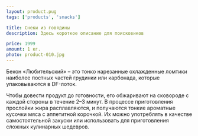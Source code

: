 ```yaml
---
layout: product.pug
tags: ['products', 'snacks']

title: Снеки из говядины
description: Здесь короткое описание для поисковиков

price: 1999
amount: 1 кг.
photo: product-010.jpg
---
```


Бекон «Любительский» – это тонко нарезанные охлажденные ломтики наиболее постных частей грудинки или карбонада, которые упаковываются в DF-лоток.

Чтобы довести продукт до готовности, его обжаривают на сковороде с каждой стороны в течение 2–3 минут. В процессе приготовления прослойки жира расплавляются, и получаются тонкие ароматные кусочки мяса с аппетитной корочкой. Их можно употреблять в качестве самостоятельной закуски или использовать для приготовления сложных кулинарных шедевров.